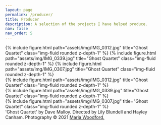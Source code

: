 ```yaml
---
layout: page
permalink: /producer/
title: Producer
description: A selection of the projects I have helped produce.
nav: false
nav_order: 5
---
```

<div class="row">
    <div class="col-sm mt-3 mt-md-0">
{% include figure.html path="assets/img/IMG_0312.jpg" title="Ghost Quartet" class="img-fluid rounded z-depth-1" %}
{% include figure.html path="assets/img/IMG_0339.jpg" title="Ghost Quartet" class="img-fluid rounded z-depth-1" %}
{% include figure.html path="assets/img/IMG_0307.jpg" title="Ghost Quartet" class="img-fluid rounded z-depth-1" %}
<div class="row">
    <div class="col-sm mt-3 mt-md-0">
        {% include figure.html path="assets/img/IMG_0312.jpg" title="Ghost Quartet" class="img-fluid rounded z-depth-1" %}
    </div>
    <div class="col-sm mt-3 mt-md-0">
        {% include figure.html path="assets/img/IMG_0339.jpg" title="Ghost Quartet" class="img-fluid rounded z-depth-1" %}
    </div>
    <div class="col-sm mt-3 mt-md-0">
        {% include figure.html path="assets/img/IMG_0307.jpg" title="Ghost Quartet" class="img-fluid rounded z-depth-1" %}
    </div>
</div>
<div class="caption">
    'Ghost Quartet' by Dave Malloy. Directed by Lily Blundell and Hayley Canham. Photography © 2021 <a href="https://www.iammariawoodford.com/">Maria Woodford.</a>
</div>
